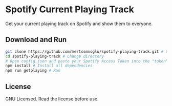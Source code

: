 # **Spotify Current Playing Track**

Get your current playing track on Spotify and show them to everyone.

## Download and Run

```bash
git clone https://github.com/mertssmnoglu/spotify-playing-track.git # Clone all files
cd spotify-playing-track # Change directory
# Open config.json and paste your Spotify Access Token into the "token" then save.
npm install # Install all dependencies
npm run getplaying # Run
```

## License

GNU Licensed. Read the license before use.